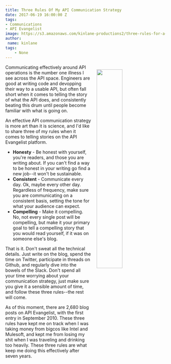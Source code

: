 ```yaml
---
title: Three Rules Of My API Communication Strategy
date: 2017-06-19 16:00:00 Z
tags:
- Communications
- API Evangelist
image: https://s3.amazonaws.com/kinlane-productions2/three-rules-for-a-communication-strategy.png
author:
 name: kinlane
tags:
    - None
---
```

<p><a href="http://communications.apievangelist.com/"><img src="https://s3.amazonaws.com/kinlane-productions2/three-rules-for-a-communication-strategy.png" align="right" width="40%" style="padding: 15px;" /></a></p>Communicating effectively around API operations is the number one illness I see across the API space. Engineers are good at writing code and devopping their way to a usable API, but often fall short when it comes to telling the story of what the API does, and consistently beating this drum until people become familiar with what is going on.

An effective API communication strategy is more art than it is science, and I'd like to share three of my rules when it comes to telling stories on the API Evangelist platform.

* **Honesty** - Be honest with yourself, you're readers, and those you are writing about. If you can't find a way to be honest in your writing go find a new job--it won't be sustainable.
* **Consistent** - Communicate every day. Ok, maybe every other day. Regardless of frequency, make sure you are communicating on a consistent basis, setting the tone for what your audience can expect.
* **Compelling** - Make it compelling. No, not every single post will be compelling, but make it your primary goal to tell a compelling story that you would read yourself, if it was on someone else's blog.

That is it. Don't sweat all the technical details. Just write on the blog, spend the time on Twitter, participate in threads on Github, and regularly dive into the bowels of the Slack. Don't spend all your time worrying about your communication strategy, just make sure you give it a sensible amount of time, and follow these three rules--the rest will come.

As of this moment, there are 2,680 blog posts on API Evangelist, with the first entry in September 2010. These three rules have kept me on track when I was taking money from bigcos like Intel and Mulesoft, and kept me from losing my shit when I was traveling and drinking too heavily. These three rules are what keep me doing this effectively after seven years.